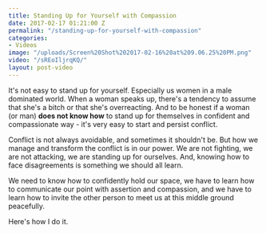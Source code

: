 ```yaml
---
title: Standing Up for Yourself with Compassion
date: 2017-02-17 01:21:00 Z
permalink: "/standing-up-for-yourself-with-compassion"
categories:
- Videos
image: "/uploads/Screen%20Shot%202017-02-16%20at%209.06.25%20PM.png"
video: "/sREoIljrqKQ/"
layout: post-video
---
```


It's not easy to stand up for yourself. Especially us women in a male dominated world. When a woman speaks up, there's a tendency to assume that she's a bitch or that she's overreacting. And to be honest if a woman (or man) **does not know how** to stand up for themselves in confident and compassionate way - it's very easy to start and persist conflict. 

Conflict is not always avoidable, and sometimes it shouldn't be. But how we manage and transform the conflict is in our power. We are not fighting, we are not attacking, we are standing up for ourselves. And, knowing how to face disagreements is something we should all learn.

We need to know how to confidently hold our space, we have to learn how to communicate our point with assertion and compassion, and we have to learn how to invite the other person to meet us at this middle ground peacefully. 

Here's how I do it.